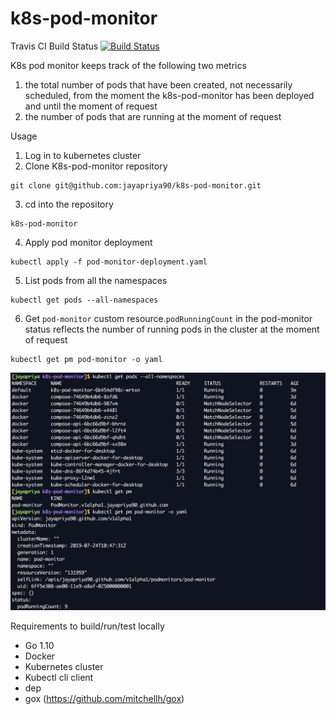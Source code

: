 # k8s-pod-monitor

Travis CI Build Status [![Build Status](https://travis-ci.com/jayapriya90/k8s-pod-monitor.svg?branch=master)](https://travis-ci.com/jayapriya90/k8s-pod-monitor)

K8s pod monitor keeps track of the following two metrics 
1. the total number of pods that have been created, not necessarily scheduled, from the
moment the k8s-pod-monitor has been deployed and until the moment of request
2. the number of pods that are running at the moment of request

Usage
1. Log in to kubernetes cluster
2. Clone K8s-pod-monitor repository
```
git clone git@github.com:jayapriya90/k8s-pod-monitor.git
```
3. cd into the repository
```
k8s-pod-monitor
```
4. Apply pod monitor deployment
```
kubectl apply -f pod-monitor-deployment.yaml
```
5. List pods from all the namespaces
```
kubectl get pods --all-namespaces
```
6. Get `pod-monitor` custom resource.`podRunningCount` in the pod-monitor status reflects the number of running pods in the cluster at the moment of request
```
kubectl get pm pod-monitor -o yaml
```

![Alt text](images/pod_monitor_crd_1.png?raw=true "Pod Monitor CRD")

Requirements to build/run/test locally
- Go 1.10
- Docker
- Kubernetes cluster
- Kubectl cli client
- dep
- gox (https://github.com/mitchellh/gox)




